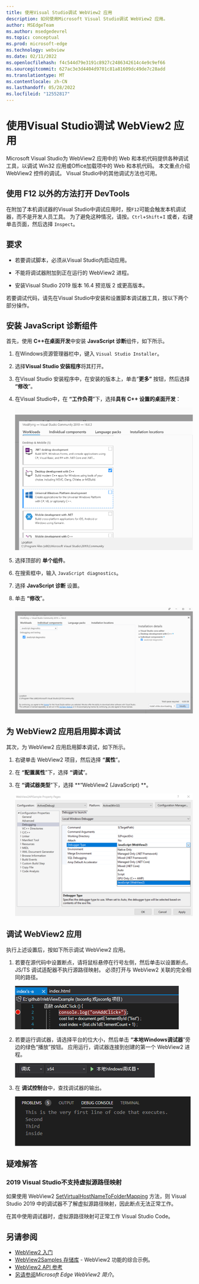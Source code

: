 ```yaml
---
title: 使用Visual Studio调试 WebView2 应用
description: 如何使用Microsoft Visual Studio调试 WebView2 应用。
author: MSEdgeTeam
ms.author: msedgedevrel
ms.topic: conceptual
ms.prod: microsoft-edge
ms.technology: webview
ms.date: 02/11/2022
ms.openlocfilehash: f4c544d79e3191c8927c2486342614c4e9c9ef66
ms.sourcegitcommit: 627ac3e3d4404d9701c81a81609dc49de7c28add
ms.translationtype: MT
ms.contentlocale: zh-CN
ms.lasthandoff: 05/28/2022
ms.locfileid: "12552817"
---
```

# <a name="debug-webview2-apps-with-visual-studio"></a>使用Visual Studio调试 WebView2 应用

Microsoft Visual Studio为 WebView2 应用中的 Web 和本机代码提供各种调试工具，以调试 Win32 应用或Office加载项中的 Web 和本机代码。 本文重点介绍 WebView2 控件的调试。  Visual Studio中的其他调试方法也可用。


<!-- ====================================================================== -->
## <a name="open-devtools-using-an-approach-other-than-f12"></a>使用 F12 以外的方法打开 DevTools

在附加了本机调试器的Visual Studio中调试应用时，按`F12`可能会触发本机调试器，而不是开发人员工具。  为了避免这种情况，请按。`Ctrl`+`Shift`+`I`  或者，右键单击页面，然后选择 `Inspect`。


<!-- ====================================================================== -->
## <a name="requirements"></a>要求

*  若要调试脚本，必须从Visual Studio内启动应用。

*  不能将调试器附加到正在运行的 WebView2 进程。

*  安装Visual Studio 2019 版本 16.4 预览版 2 或更高版本。


若要调试代码，请先在Visual Studio中安装和设置脚本调试器工具，按以下两个部分操作。


<!-- ====================================================================== -->
## <a name="install-the-javascript-diagnostics-component"></a>安装 JavaScript 诊断组件

首先，使用 **C++在桌面开发**中安装 **JavaScript 诊断**组件，如下所示。

1. 在Windows资源管理器栏中，键入 `Visual Studio Installer`。

1. 选择**Visual Studio 安装程序**将其打开。

1. 在Visual Studio 安装程序中，在安装的版本上，单击“**更多”** 按钮，然后选择 **“修改**”。

1. 在Visual Studio中，在 **“工作负荷**”下，选择**具有 C++ 设置的桌面开发**：

   ![Visual Studio修改工作负荷屏幕。](./media/workloads.png)

1. 选择顶部的 **单个组件**。

1. 在搜索框中，输入 `JavaScript diagnostics`。

1. 选择 **JavaScript 诊断** 设置。

1. 单击 **“修改**”。

   ![Visual Studio：修改“单个组件”选项卡中的值。](./media/indiv-comp.png)


<!-- ====================================================================== -->
## <a name="enable-script-debugging-for-webview2-apps"></a>为 WebView2 应用启用脚本调试

其次，为 WebView2 应用启用脚本调试，如下所示。

1. 右键单击 WebView2 项目，然后选择 **“属性**”。

1. 在 **“配置属性**”下，选择 **“调试**”。

1. 在 **“调试器类型**”下，选择 **“WebView2 (JavaScript) **。

   ![Visual Studio中的“调试”配置属性。](./media/enb-js.png)


<!-- ====================================================================== -->
## <a name="debug-your-webview2-app"></a>调试 WebView2 应用

执行上述设置后，按如下所示调试 WebView2 应用。

1. 若要在源代码中设置断点，请将鼠标悬停在行号左侧，然后单击以设置断点。  JS/TS 调试适配器不执行源路径映射。  必须打开与 WebView2 关联的完全相同的路径。

   ![在Visual Studio中添加断点。](./media/breakpoint.png)

1. 若要运行调试器，请选择平台的位大小，然后单击 **“本地Windows调试器**”旁边的绿色“播放”按钮。  应用运行，调试器连接到创建的第一个 WebView2 进程。

   ![Visual Studio中的本地Windows调试器。](./media/run.png)

1. 在 **调试控制台**中，查找调试器的输出。

   ![调试Visual Studio中的控制台。](./media/console.png)


<!-- ====================================================================== -->
## <a name="troubleshooting"></a>疑难解答

### <a name="virtual-source-path-mapping-not-supported-in-visual-studio-2019"></a>2019 Visual Studio不支持虚拟源路径映射

如果使用 WebView2 [SetVirtualHostNameToFolderMapping](/dotnet/api/microsoft.web.webview2.core.corewebview2.setvirtualhostnametofoldermapping) 方法，则 Visual Studio 2019 中的调试器不了解虚拟源路径映射，因此断点无法正常工作。

在其中使用调试器时，虚拟源路径映射可正常工作 <!-- Visual Studio 2022 or? -->Visual Studio Code。


<!-- ====================================================================== -->
## <a name="see-also"></a>另请参阅

* [WebView2 入门](../get-started/get-started.md)
* [WebView2Samples 存储库](https://github.com/MicrosoftEdge/WebView2Samples) - WebView2 功能的综合示例。
* [WebView2 API 参考](../webview2-api-reference.md)
* [另请参阅](../index.md#see-also)_Microsoft Edge WebView2 简介_。
